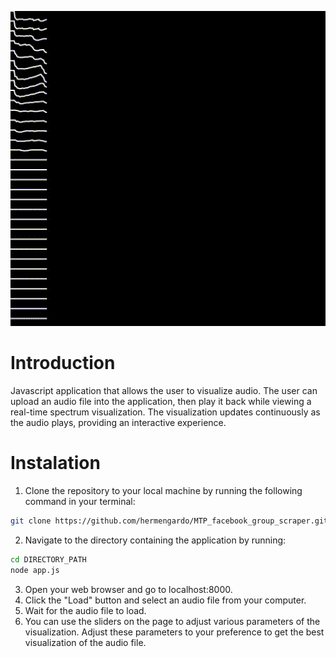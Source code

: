 ![](./Sketches/sample.gif)

# **Introduction**
Javascript application that allows the user to visualize audio. The user can upload an audio file into the application, then play it back while viewing a real-time spectrum visualization. The visualization updates continuously as the audio plays, providing an interactive experience.

# **Instalation**
1. Clone the repository to your local machine by running the following command in your terminal:
```sh
git clone https://github.com/hermengardo/MTP_facebook_group_scraper.git
```
2. Navigate to the directory containing the application by running:
```sh
cd DIRECTORY_PATH
node app.js
```
3. Open your web browser and go to localhost:8000.
4. Click the "Load" button and select an audio file from your computer.
5. Wait for the audio file to load.
6. You can use the sliders on the page to adjust various parameters of the visualization. Adjust these parameters to your preference to get the best visualization of the audio file.
